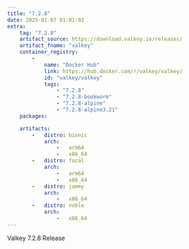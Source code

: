 ```yaml
---
title: "7.2.8"
date: 2025-01-07 01:01:02
extra:
    tag: "7.2.8"
    artifact_source: https://download.valkey.io/releases/
    artifact_fname: "valkey"
    container_registry:
        -
            name: "Docker Hub"
            link: https://hub.docker.com/r/valkey/valkey/
            id: "valkey/valkey"
            tags:
                - "7.2.8"
                - "7.2.8-bookworm"
                - "7.2.8-alpine"
                - "7.2.8-alpine3.21"
    packages:

    artifacts:
        -   distro: bionic
            arch: 
                -   arm64
                -   x86_64
        -   distro: focal
            arch:
                -   arm64
                -   x86_64
        -   distro: jammy
            arch:
                -   x86_64
        -   distro: noble
            arch:
                -   x86_64
---
```


Valkey 7.2.8 Release
